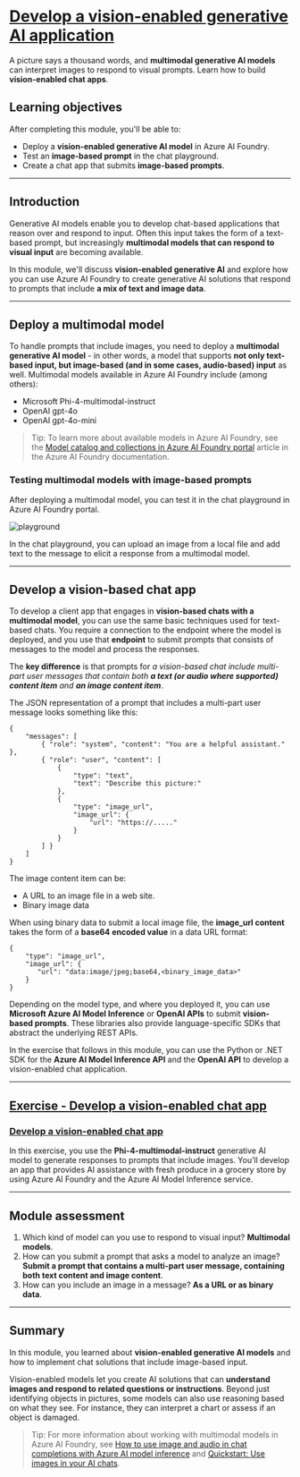 # [Develop a vision-enabled generative AI application](https://learn.microsoft.com/en-us/training/modules/develop-generative-ai-vision-apps/)

A picture says a thousand words, and **multimodal generative AI models** can interpret images to respond to visual prompts. Learn how to build **vision-enabled chat apps**.

## Learning objectives

After completing this module, you'll be able to:

- Deploy a **vision-enabled generative AI model** in Azure AI Foundry.
- Test an **image-based prompt** in the chat playground.
- Create a chat app that submits **image-based prompts**.

---

## Introduction

Generative AI models enable you to develop chat-based applications that reason over and respond to input. Often this input takes the form of a text-based prompt, but increasingly **multimodal models that can respond to visual input** are becoming available.

In this module, we'll discuss **vision-enabled generative AI** and explore how you can use Azure AI Foundry to create generative AI solutions that respond to prompts that include **a mix of text and image data**.

---

## Deploy a multimodal model

To handle prompts that include images, you need to deploy a **multimodal generative AI model** - in other words, a model that supports **not only text-based input, but image-based (and in some cases, audio-based) input** as well. Multimodal models available in Azure AI Foundry include (among others):

- Microsoft Phi-4-multimodal-instruct
- OpenAI gpt-4o
- OpenAI gpt-4o-mini

> Tip: To learn more about available models in Azure AI Foundry, see the [Model catalog and collections in Azure AI Foundry portal](https://learn.microsoft.com/en-us/azure/ai-foundry/how-to/model-catalog-overview) article in the Azure AI Foundry documentation.

### Testing multimodal models with image-based prompts

After deploying a multimodal model, you can test it in the chat playground in Azure AI Foundry portal.

![playground](https://learn.microsoft.com/en-us/training/wwl-data-ai/develop-generative-ai-vision-apps/media/image-prompt.png)

In the chat playground, you can upload an image from a local file and add text to the message to elicit a response from a multimodal model.

---

## Develop a vision-based chat app

To develop a client app that engages in **vision-based chats with a multimodal model**, you can use the same basic techniques used for text-based chats. You require a connection to the endpoint where the model is deployed, and you use that **endpoint** to submit prompts that consists of messages to the model and process the responses.

The **key difference** is that prompts for *a vision-based chat include multi-part user messages that contain both **a text (or audio where supported) content item** and **an image content item***.

The JSON representation of a prompt that includes a multi-part user message looks something like this:

~~~
{ 
    "messages": [ 
        { "role": "system", "content": "You are a helpful assistant." }, 
        { "role": "user", "content": [  
            { 
                "type": "text", 
                "text": "Describe this picture:" 
            },
            { 
                "type": "image_url",
                "image_url": {
                    "url": "https://....."
                }
            }
        ] } 
    ]
}
~~~

The image content item can be:

- A URL to an image file in a web site.
- Binary image data

When using binary data to submit a local image file, the **image_url content** takes the form of a **base64 encoded value** in a data URL format:

~~~
{
    "type": "image_url",
    "image_url": {
       "url": "data:image/jpeg;base64,<binary_image_data>"
    }
}
~~~

Depending on the model type, and where you deployed it, you can use **Microsoft Azure AI Model Inference** or **OpenAI APIs** to submit **vision-based prompts**. These libraries also provide language-specific SDKs that abstract the underlying REST APIs.

In the exercise that follows in this module, you can use the Python or .NET SDK for the **Azure AI Model Inference API** and the **OpenAI API** to develop a vision-enabled chat application.

---

## [Exercise - Develop a vision-enabled chat app](https://learn.microsoft.com/en-us/training/modules/develop-generative-ai-vision-apps/4-exercise)

### [Develop a vision-enabled chat app](https://microsoftlearning.github.io/mslearn-ai-vision/Instructions/Labs/08-gen-ai-vision.html)

In this exercise, you use the **Phi-4-multimodal-instruct** generative AI model to generate responses to prompts that include images. You’ll develop an app that provides AI assistance with fresh produce in a grocery store by using Azure AI Foundry and the Azure AI Model Inference service.

---

## Module assessment

1. Which kind of model can you use to respond to visual input? **Multimodal models**.
2. How can you submit a prompt that asks a model to analyze an image? **Submit a prompt that contains a multi-part user message, containing both text content and image content**.
3. How can you include an image in a message? **As a URL or as binary data**.

---

## Summary

In this module, you learned about **vision-enabled generative AI models** and how to implement chat solutions that include image-based input.

Vision-enabled models let you create AI solutions that can **understand images and respond to related questions or instructions**. Beyond just identifying objects in pictures, some models can also use reasoning based on what they see. For instance, they can interpret a chart or assess if an object is damaged.

> Tip: For more information about working with multimodal models in Azure AI Foundry, see [How to use image and audio in chat completions with Azure AI model inference](https://learn.microsoft.com/en-us/azure/ai-foundry/model-inference/how-to/use-chat-multi-modal) and [Quickstart: Use images in your AI chats](https://learn.microsoft.com/en-us/azure/ai-services/openai/gpt-v-quickstart).
